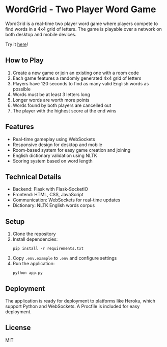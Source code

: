 # WordGrid - Two Player Word Game

WordGrid is a real-time two player word game where players compete to find words in a 4x4 grid of letters. The game is playable over a network on both desktop and mobile devices.

Try it [here](https://wordgame-muddy-bird-2759.fly.dev)!

## How to Play

1. Create a new game or join an existing one with a room code
2. Each game features a randomly generated 4x4 grid of letters
3. Players have 120 seconds to find as many valid English words as possible
4. Words must be at least 3 letters long
5. Longer words are worth more points
6. Words found by both players are cancelled out
7. The player with the highest score at the end wins

## Features

- Real-time gameplay using WebSockets
- Responsive design for desktop and mobile
- Room-based system for easy game creation and joining
- English dictionary validation using NLTK
- Scoring system based on word length

## Technical Details

- Backend: Flask with Flask-SocketIO
- Frontend: HTML, CSS, JavaScript
- Communication: WebSockets for real-time updates
- Dictionary: NLTK English words corpus

## Setup

1. Clone the repository
2. Install dependencies:
   ```
   pip install -r requirements.txt
   ```
3. Copy `.env.example` to `.env` and configure settings
4. Run the application:
   ```
   python app.py
   ```

## Deployment

The application is ready for deployment to platforms like Heroku, which support Python and WebSockets. A Procfile is included for easy deployment.

## License

MIT
